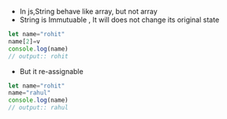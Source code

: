 - In js,String behave like array, but not array
- String is Immutuable , It will does not change its original state
```js
let name="rohit"
name[2]=v
console.log(name)
// output:: rohit

```
- But it re-assignable
```js
let name="rohit"
name="rahul"
console.log(name)
// output:: rahul

```

